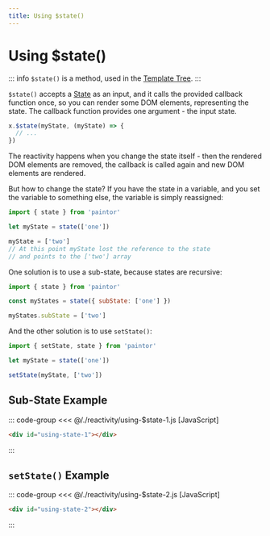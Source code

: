 ```yaml
---
title: Using $state()
---
```


<script setup>
  import { onMounted } from 'vue'
  
  onMounted(async () => {
    await import('./using-$state-1.js')
    await import('./using-$state-2.js')
  })
</script>

# Using $state()

::: info
`$state()` is a method, used in the [Template Tree](../templates/template-tree.md).
:::

`$state()` accepts a [State](./states.md) as an input, and it calls the provided
callback function once, so you can render some DOM elements, representing
the state. The callback function provides one argument - the input state.

```js
x.$state(myState, (myState) => {
  // ...
})
```

The reactivity happens when you change the state itself - then the rendered DOM
elements are removed, the callback is called again and new DOM elements are
rendered.

But how to change the state? If you have the state in a variable, and you set
the variable to something else, the variable is simply reassigned:

```js
import { state } from 'paintor'

let myState = state(['one'])

myState = ['two']
// At this point myState lost the reference to the state
// and points to the ['two'] array
```

One solution is to use a sub-state, because states are recursive:

```js
import { state } from 'paintor'

const myStates = state({ subState: ['one'] })

myStates.subState = ['two']
```

And the other solution is to use `setState()`:

```js
import { setState, state } from 'paintor'

let myState = state(['one'])

setState(myState, ['two'])
```

## Sub-State Example

::: code-group
<<< @/./reactivity/using-$state-1.js [JavaScript]
```html [HTML]
<div id="using-state-1"></div>
```
:::

<Badge type="warning" text="example" />
<div class="example">
  <div id="using-state-1"></div>
</div>

## `setState()` Example

::: code-group
<<< @/./reactivity/using-$state-2.js [JavaScript]
```html [HTML]
<div id="using-state-2"></div>
```
:::

<Badge type="warning" text="example" />
<div class="example">
  <div id="using-state-2"></div>
</div>
